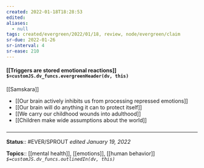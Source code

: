 ```yaml
---
created: 2022-01-18T18:28:53 
edited: 
aliases:
  - null
tags: created/evergreen/2022/01/18, review, node/evergreen/claim
sr-due: 2022-01-26
sr-interval: 4
sr-ease: 210
---
```


#### [[Triggers are stored emotional reactions]] `$=customJS.dv_funcs.evergreenHeader(dv, this)`

[[Samskara]]
- [[Our brain actively inhibits us from processing repressed emotions]]
- [[Our brain will do anything it can to protect itself]]
- [[We carry our childhood wounds into adulthood]]
- [[Children make wide assumptions about the world]]
 

### <hr class="footnote"/>

**Status**:: #EVER/SPROUT
*edited January 19, 2022*

**Topics**:: [[mental health]], [[emotions]], [[human behavior]]
*`$=customJS.dv_funcs.outlinedIn(dv, this)`*


